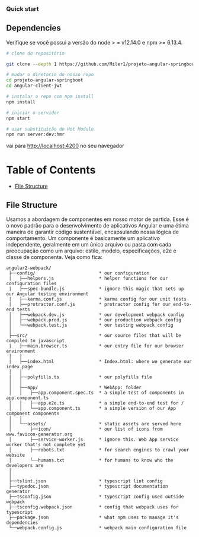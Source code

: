### Quick start

## Dependencies
Verifique se você possui a versão do node > = v12.14.0 e npm >= 6.13.4.

```bash
# clone do repositório

git clone --depth 1 https://github.com/Miler1/projeto-angular-springboot.git

# mudar o diretorio do nosso repo
cd projeto-angular-springboot
cd angular-client-jwt

# instalar o repo com npm install
npm install

# iniciar o servidor
npm start

# usar substituição de Hot Module
npm run server:dev:hmr
```
vai para [http://localhost:4200](http://localhost:4200) no seu navegador

# Table of Contents
* [File Structure](#file-structure)

## File Structure
Usamos a abordagem de componentes em nosso motor de partida. Esse é o novo padrão para o desenvolvimento de aplicativos Angular e uma ótima maneira de garantir código sustentável, encapsulando nossa lógica de comportamento. Um componente é basicamente um aplicativo independente, geralmente em um único arquivo ou pasta com cada preocupação como um arquivo: estilo, modelo, especificações, e2e e classe de componente. Veja como fica:

```
angular2-webpack/
 ├──config/                        * our configuration
 |   ├──helpers.js                 * helper functions for our configuration files
 |   ├──spec-bundle.js             * ignore this magic that sets up our Angular testing environment
 |   ├──karma.conf.js              * karma config for our unit tests
 |   ├──protractor.conf.js         * protractor config for our end-to-end tests
 │   ├──webpack.dev.js             * our development webpack config
 │   ├──webpack.prod.js            * our production webpack config
 │   └──webpack.test.js            * our testing webpack config
 │
 ├──src/                           * our source files that will be compiled to javascript
 |   ├──main.browser.ts            * our entry file for our browser environment
 │   │
 |   ├──index.html                 * Index.html: where we generate our index page
 │   │
 |   ├──polyfills.ts               * our polyfills file
 │   │
 │   ├──app/                       * WebApp: folder
 │   │   ├──app.component.spec.ts  * a simple test of components in app.component.ts
 │   │   ├──app.e2e.ts             * a simple end-to-end test for /
 │   │   └──app.component.ts       * a simple version of our App component components
 │   │
 │   └──assets/                    * static assets are served here
 │       ├──icon/                  * our list of icons from www.favicon-generator.org
 │       ├──service-worker.js      * ignore this. Web App service worker that's not complete yet
 │       ├──robots.txt             * for search engines to crawl your website
 │       └──humans.txt             * for humans to know who the developers are
 │
 │
 ├──tslint.json                    * typescript lint config
 ├──typedoc.json                   * typescript documentation generator
 ├──tsconfig.json                  * typescript config used outside webpack
 ├──tsconfig.webpack.json          * config that webpack uses for typescript
 ├──package.json                   * what npm uses to manage it's dependencies
 └──webpack.config.js              * webpack main configuration file

```

